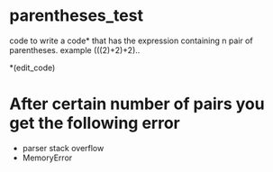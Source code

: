 # parentheses_test
code to write a code* that has the expression containing n pair of parentheses. example (((2)+2)+2)..

*(edit_code) 

# After certain number of pairs you get the following error
- parser stack overflow
- MemoryError

